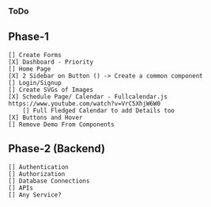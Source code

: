 ### ToDo

## Phase-1 
    [] Create Forms 
    [X] Dashboard - Priority 
    [] Home Page
    [X] 2 Sidebar on Button () -> Create a common component
    [] Login/Signup
    [] Create SVGs of Images 
    [X] Schedule Page/ Calendar - Fullcalendar.js https://www.youtube.com/watch?v=VrC5XhjW6W0
        [] Full Fledged Calendar to add Details too
    [X] Buttons and Hover
    [] Remove Demo From Components

## Phase-2 (Backend)

    [] Authentication
    [] Authorization
    [] Database Connections
    [] APIs
    [] Any Service?
    
